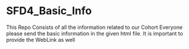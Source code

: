 # SFD4_Basic_Info
This Repo Consists of all the information related to our Cohort
Everyone please send the basic information in the given html file.
It is important to provide the WebLink as well
